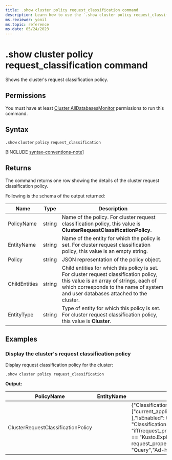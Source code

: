 ```yaml
---
title: .show cluster policy request_classification command
description: Learn how to use the `.show cluster policy request_classification` command to show the cluster's request classification policy.
ms.reviewer: yonil
ms.topic: reference
ms.date: 05/24/2023
---
```

# .show cluster policy request_classification command

Shows the cluster's request classification policy.

## Permissions

You must have at least [Cluster AllDatabasesMonitor](access-control/role-based-access-control.md) permissions to run this command.

## Syntax

`.show` `cluster` `policy` `request_classification`

[!INCLUDE [syntax-conventions-note](../../../includes/syntax-conventions-note.md)]

## Returns

The command returns one row showing the details of the cluster request classification policy.

Following is the schema of the output returned:

| Name          | Type   | Description                                                                                                                                                                                                            |
|---------------|--------|------------------------------------------------------------------------------------------------------------------------------------------------------------------------------------------------------------------------|
| PolicyName    | string | Name of the policy. For cluster request classification policy, this value is **ClusterRequestClassificationPolicy**.                                                                                                   |
| EntityName    | string | Name of the entity for which the policy is set. For cluster request classification policy, this value is an empty string.                                                                                              |
| Policy        | string | JSON representation of the policy object.                                                                                                                                                                              |
| ChildEntities | string | Child entities for which this policy is set. For cluster request classification policy, this value is an array of strings, each of which corresponds to the name of system and user databases attached to the cluster. |
| EntityType    | string | Type of entity for which this policy is set. For cluster request classification policy, this value is **Cluster**.                                                                                                     |

## Examples

### Display the cluster's request classification policy

Display request classification policy for the cluster:

```kusto
.show cluster policy request_classification
```

**Output:**

| PolicyName                         | EntityName | Policy                                                                                                                                                                                                                                                                   | ChildEntities                                                          | EntityType |
|------------------------------------|------------|--------------------------------------------------------------------------------------------------------------------------------------------------------------------------------------------------------------------------------------------------------------------------|------------------------------------------------------------------------|------------|
| ClusterRequestClassificationPolicy |            | {"ClassificationProperties": ["current_application",  "request_type" ],"IsEnabled": true, "ClassificationFunction": "iff(request_properties.current_application == \"Kusto.Explorer\" and request_properties.request_type == \"Query\",\"Ad-hoc queries\",\"default\")"} | ["$systemdb", "KustoMonitoringPersistentDatabase", "YourDatabaseName"] | Cluster    |
